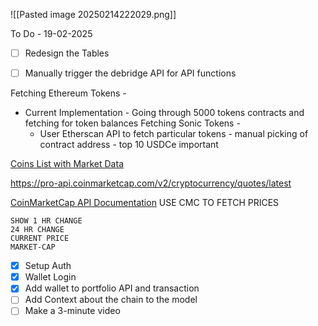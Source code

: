 ![[Pasted image 20250214222029.png]]


To Do - 19-02-2025

- [ ] Redesign the Tables 
- [ ] Manually trigger the debridge API for API functions



Fetching Ethereum Tokens - 
- Current Implementation - Going through 5000 tokens contracts and fetching for token balances
Fetching Sonic Tokens - 
	- User Etherscan API to fetch particular tokens - manual picking of contract address - top 10  USDCe important
	  
[Coins List with Market Data](https://docs.coingecko.com/v3.0.1/reference/coins-markets)

https://pro-api.coinmarketcap.com/v2/cryptocurrency/quotes/latest

[CoinMarketCap API Documentation](https://coinmarketcap.com/api/documentation/v1/#operation/getV2CryptocurrencyQuotesLatest)
	USE CMC TO FETCH PRICES 
	
	SHOW 1 HR CHANGE 
	24 HR CHANGE
	CURRENT PRICE
	MARKET-CAP


- [x] Setup Auth
- [x] Wallet Login
- [x] Add wallet to portfolio API and transaction
- [ ] Add Context about the chain to the model
- [ ] Make a 3-minute video